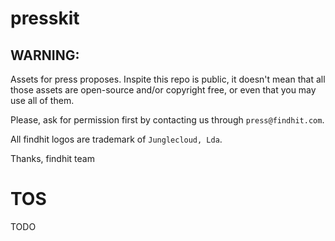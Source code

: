 presskit
========

## WARNING:
Assets for press proposes. Inspite this repo is public, it doesn't mean that all those assets are open-source and/or copyright free, or even that you may use all of them.

Please, ask for permission first by contacting us through `press@findhit.com`.

All findhit logos are trademark of `Junglecloud, Lda`.

Thanks,
findhit team

TOS
===

TODO
